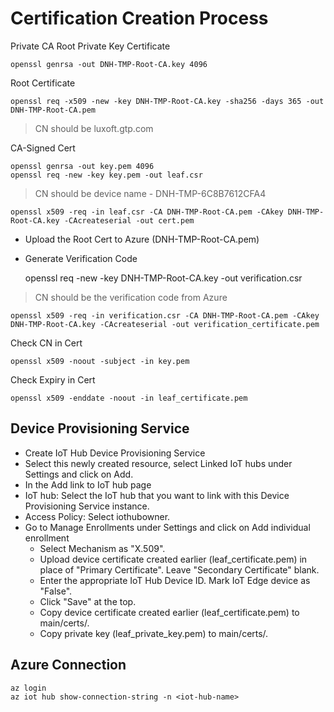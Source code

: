# Certification Creation Process

Private CA Root Private Key Certificate

    openssl genrsa -out DNH-TMP-Root-CA.key 4096

Root Certificate

    openssl req -x509 -new -key DNH-TMP-Root-CA.key -sha256 -days 365 -out DNH-TMP-Root-CA.pem

> CN should be luxoft.gtp.com

CA-Signed Cert

    openssl genrsa -out key.pem 4096
    openssl req -new -key key.pem -out leaf.csr

> CN should be device name - DNH-TMP-6C8B7612CFA4

    openssl x509 -req -in leaf.csr -CA DNH-TMP-Root-CA.pem -CAkey DNH-TMP-Root-CA.key -CAcreateserial -out cert.pem

* Upload the Root Cert to Azure (DNH-TMP-Root-CA.pem)
* Generate Verification Code

    openssl req -new -key DNH-TMP-Root-CA.key -out verification.csr

> CN should be the verification code from Azure

    openssl x509 -req -in verification.csr -CA DNH-TMP-Root-CA.pem -CAkey DNH-TMP-Root-CA.key -CAcreateserial -out verification_certificate.pem

Check CN in Cert

    openssl x509 -noout -subject -in key.pem   

Check Expiry in Cert

    openssl x509 -enddate -noout -in leaf_certificate.pem

## Device Provisioning Service

* Create IoT Hub Device Provisioning Service
* Select this newly created resource, select Linked IoT hubs under Settings and click on Add.
* In the Add link to IoT hub page
* IoT hub: Select the IoT hub that you want to link with this Device Provisioning Service instance.
* Access Policy: Select iothubowner.
* Go to Manage Enrollments under Settings and click on Add individual enrollment
  * Select Mechanism as "X.509".
  * Upload device certificate created earlier (leaf_certificate.pem) in place of "Primary Certificate". Leave "Secondary Certificate" blank.
  * Enter the appropriate IoT Hub Device ID. Mark IoT Edge device as "False".
  * Click "Save" at the top.
  * Copy device certificate created earlier (leaf_certificate.pem) to main/certs/.
  * Copy private key (leaf_private_key.pem) to main/certs/.

## Azure Connection

    az login
    az iot hub show-connection-string -n <iot-hub-name>




